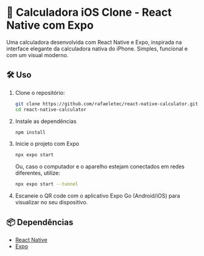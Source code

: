 # 📱 Calculadora iOS Clone - React Native com Expo

Uma calculadora desenvolvida com React Native e Expo, inspirada na interface elegante da calculadora nativa do iPhone. Simples, funcional e com um visual moderno.

## 🛠️ Uso

1. Clone o repositório:

   ```bash
   git clone https://github.com/rafaeletec/react-native-calculator.git
   cd react-native-calculator
   ```
2. Instale as dependências

   ```bash
   npm install
   ```
3. Inicie o projeto com Expo

   ```bash
   npx expo start
   ```
   Ou, caso o computador e o aparelho estejam conectados em redes diferentes, utilize:
   ```bash
   npx expo start --tunnel
   ```
4. Escaneie o QR code com o aplicativo Expo Go (Android/iOS) para visualizar no seu dispositivo.

## 📦 Dependências
- [React Native](https://reactnative.dev/)
- [Expo](https://expo.dev/)
